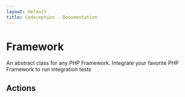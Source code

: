 ```yaml
---
layout: default
title: Codeception - Documentation
---
```


# Framework

An abstract class for any PHP Framework.
Integrate your favorite PHP Framework to run integration tests

## Actions

